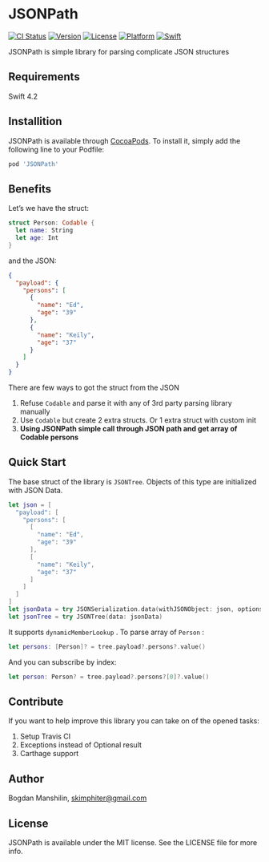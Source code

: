 # JSONPath

[![CI Status](https://img.shields.io/travis/Bogdan%20Manshilin/JSONPath.svg?style=flat)](https://travis-ci.org/Bogdan%20Manshilin/JSONPath)
[![Version](https://img.shields.io/cocoapods/v/JSONPath.svg?style=flat)](https://cocoapods.org/pods/JSONPath)
[![License](https://img.shields.io/cocoapods/l/JSONPath.svg?style=flat)](https://cocoapods.org/pods/JSONPath)
[![Platform](https://img.shields.io/cocoapods/p/JSONPath.svg?style=flat)](https://cocoapods.org/pods/JSONPath)
[![Swift](https://img.shields.io/badge/Swift-4.2-F16D39.svg?style=flat)](https://swift.org/blog/swift-4-2-released)

JSONPath is simple library for parsing complicate JSON structures

## Requirements

Swift 4.2

## Installition

JSONPath is available through [CocoaPods](https://cocoapods.org). To install
it, simply add the following line to your Podfile:

```ruby
pod 'JSONPath'
```

## Benefits

Let’s we have the struct:
```swift
struct Person: Codable {
  let name: String
  let age: Int
}
```

and  the JSON:

```json
{
  "payload": {
    "persons": [
      {
        "name": "Ed",
        "age": "39"
      },
      {
        "name": "Keily",
        "age": "37"
      }
    ]
  }
}
```

There are few ways to got the struct from the JSON
1. Refuse `Codable` and parse it with any of 3rd party parsing library  manually
2. Use `Codable` but create 2 extra structs. Or 1 extra struct with custom init
3. **Using JSONPath simple call through JSON path and get array of Codable persons**

## Quick Start

The base struct of the library is `JSONTree`. Objects of this type are initialized with JSON Data.
```swift
let json = [
  "payload": [
    "persons": [
      [
        "name": "Ed",
        "age": "39"
      ],
      [
        "name": "Keily",
        "age": "37"
      ]
    ]
  ]
]
let jsonData = try JSONSerialization.data(withJSONObject: json, options: [])
let jsonTree = try JSONTree(data: jsonData)
```

It supports `dynamicMemberLookup` . To parse array of `Person` :
```swift
let persons: [Person]? = tree.payload?.persons?.value()
```

And you can subscribe by index:
```swift
let person: Person? = tree.payload?.persons?[0]?.value()
```

##  Contribute

If you want to help improve this library you can take on of the opened tasks:
1. Setup Travis CI
2. Exceptions instead of Optional result
3. Carthage support

## Author

Bogdan Manshilin, skimphiter@gmail.com

## License

JSONPath is available under the MIT license. See the LICENSE file for more info.
